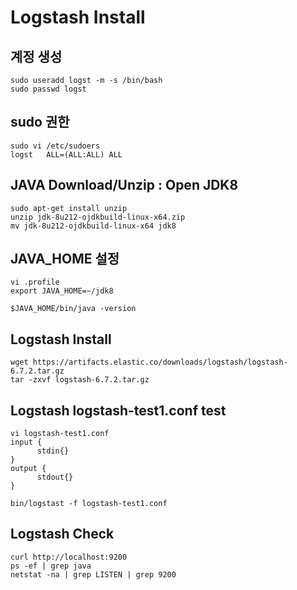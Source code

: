 
# Logstash Install

## 계정 생성

	sudo useradd logst -m -s /bin/bash
	sudo passwd logst

## sudo 권한

	sudo vi /etc/sudoers
	logst   ALL=(ALL:ALL) ALL
	
## JAVA Download/Unzip : Open JDK8
	
	sudo apt-get install unzip
	unzip jdk-8u212-ojdkbuild-linux-x64.zip
	mv jdk-8u212-ojdkbuild-linux-x64 jdk8
	
## JAVA_HOME 설정

	vi .profile
	export JAVA_HOME=~/jdk8
	
	$JAVA_HOME/bin/java -version

## Logstash Install

	wget https://artifacts.elastic.co/downloads/logstash/logstash-6.7.2.tar.gz
  	tar -zxvf logstash-6.7.2.tar.gz

## Logstash logstash-test1.conf test
	
	vi logstash-test1.conf
	input {
    	  stdin{}
	}
	output {
    	  stdout{}
	}
	
	bin/logstast -f logstash-test1.conf
	
## Logstash Check

	curl http://localhost:9200
	ps -ef | grep java
	netstat -na | grep LISTEN | grep 9200
